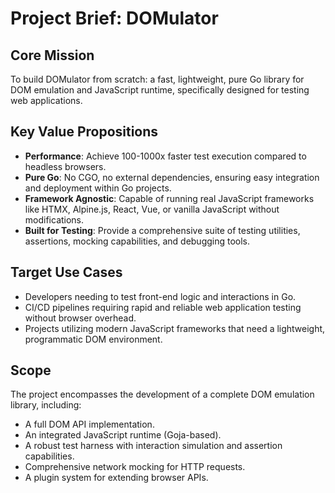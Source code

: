 # Project Brief: DOMulator

## Core Mission
To build DOMulator from scratch: a fast, lightweight, pure Go library for DOM emulation and JavaScript runtime, specifically designed for testing web applications.

## Key Value Propositions
- **Performance**: Achieve 100-1000x faster test execution compared to headless browsers.
- **Pure Go**: No CGO, no external dependencies, ensuring easy integration and deployment within Go projects.
- **Framework Agnostic**: Capable of running real JavaScript frameworks like HTMX, Alpine.js, React, Vue, or vanilla JavaScript without modifications.
- **Built for Testing**: Provide a comprehensive suite of testing utilities, assertions, mocking capabilities, and debugging tools.

## Target Use Cases
- Developers needing to test front-end logic and interactions in Go.
- CI/CD pipelines requiring rapid and reliable web application testing without browser overhead.
- Projects utilizing modern JavaScript frameworks that need a lightweight, programmatic DOM environment.

## Scope
The project encompasses the development of a complete DOM emulation library, including:
- A full DOM API implementation.
- An integrated JavaScript runtime (Goja-based).
- A robust test harness with interaction simulation and assertion capabilities.
- Comprehensive network mocking for HTTP requests.
- A plugin system for extending browser APIs.
